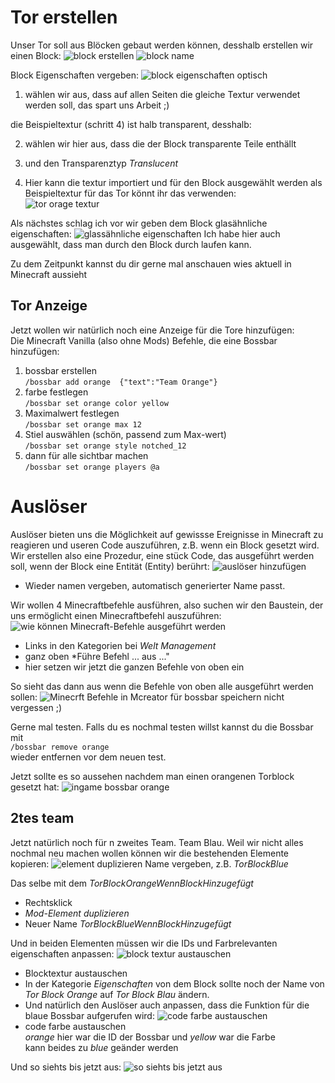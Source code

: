 # Tor erstellen
Unser Tor soll aus Blöcken gebaut werden können, desshalb erstellen wir einen Block:
![block erstellen](block-erstellen-0.png)
![block name](block-namen-geben.png)

Block Eigenschaften vergeben:
![block eigenschaften optisch](block-eigenschaften-optisch.png)
1. wählen wir aus, dass auf allen Seiten die gleiche Textur verwendet werden soll, das spart uns Arbeit ;)

die Beispieltextur (schritt 4) ist halb transparent, desshalb:

2. wählen wir hier aus, dass die der Block transparente Teile enthällt
3. und den Transparenztyp *Translucent*

4. Hier kann die textur importiert und für den Block ausgewählt werden
   als Beispieltextur für das Tor könnt ihr das verwenden:  
   ![tor orage textur](tor_block_orange.png)  

Als nächstes schlag ich vor wir geben dem Block glasähnliche eigenschaften:
![glassähnliche eigenschaften](block-eigenschaften-glas.png)
Ich habe hier auch ausgewählt, dass man durch den Block durch laufen kann.

Zu dem Zeitpunkt kannst du dir gerne mal anschauen wies aktuell in Minecraft aussieht

## Tor Anzeige
Jetzt wollen wir natürlich noch eine Anzeige für die Tore hinzufügen:  
Die Minecraft Vanilla (also ohne Mods) Befehle, die eine Bossbar hinzufügen:
1. bossbar erstellen  
   `/bossbar add orange  {"text":"Team Orange"}`
2. farbe festlegen  
   `/bossbar set orange color yellow`
3. Maximalwert festlegen  
   `/bossbar set orange max 12`
4. Stiel auswählen (schön, passend zum Max-wert)  
   `/bossbar set orange style notched_12`
5. dann für alle sichtbar machen  
   `/bossbar set orange players @a`

# Auslöser
Auslöser bieten uns die Möglichkeit auf gewissse Ereignisse in Minecraft zu reagieren und useren Code auszuführen, z.B. wenn ein Block gesetzt wird.
Wir erstellen also eine Prozedur, eine stück Code, das ausgeführt werden soll, wenn der Block eine Entität (Entity) berührt:
![auslöser hinzufügen](block-auslöser.png)
- Wieder namen vergeben, automatisch generierter Name passt.

Wir wollen 4 Minecraftbefehle ausführen, also suchen wir den Baustein, der uns ermöglicht einen Minecraftbefehl auszuführen:
![wie können Minecraft-Befehle ausgeführt werden](prozedur-minecraft-befehl.png)
- Links in den Kategorien bei *Welt Management* 
- ganz oben *Führe Befehl ... aus ..."
- hier setzen wir jetzt die ganzen Befehle von oben ein

So sieht das dann aus wenn die Befehle von oben alle ausgeführt werden sollen:
![Minecrft Befehle in Mcreator für bossbar](code-torblock-setzen.png)
speichern nicht vergessen ;)

Gerne mal testen. Falls du es nochmal testen willst kannst du die Bossbar mit  
`/bossbar remove orange`  
wieder entfernen vor dem neuen test.

Jetzt sollte es so aussehen nachdem man einen orangenen Torblock gesetzt hat:
![ingame bossbar orange](ingame-bossbar-orange.png)

## 2tes team
Jetzt natürlich noch für n zweites Team. Team Blau.
Weil wir nicht alles nochmal neu machen wollen können wir die bestehenden Elemente kopieren:
![element duplizieren](element-duplizieren.png)
Name vergeben, z.B. *TorBlockBlue*   

Das selbe mit dem *TorBlockOrangeWennBlockHinzugefügt*
- Rechtsklick
- *Mod-Element duplizieren*
- Neuer Name *TorBlockBlueWennBlockHinzugefügt*

Und in beiden Elementen müssen wir die IDs und Farbrelevanten eigenschaften anpassen:
![block textur austauschen](block-textur-austauschen.png)
- Blocktextur austauschen
- In der Kategorie *Eigenschaften* von dem Block sollte noch der Name von *Tor Block Orange* auf *Tor Block Blau* ändern.
- Und natürlich den Auslöser auch anpassen, dass die Funktion für die blaue Bossbar aufgerufen wird:
![code farbe austauschen](code-farbe-austauschen.png)
- code farbe austauschen  
  *orange* hier war die ID der Bossbar und *yellow* war die Farbe  
  kann beides zu *blue* geänder werden

Und so siehts bis jetzt aus:
![so siehts bis jetzt aus](ingame-so-siehts-bis-jetzt-aus-2.png)
